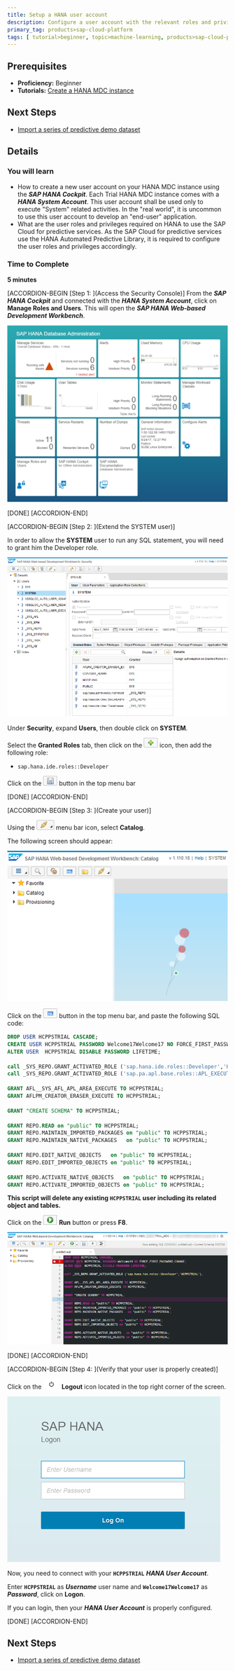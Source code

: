 ```yaml
---
title: Setup a HANA user account
description: Configure a user account with the relevant roles and privileges to use the SAP Cloud for predictive services
primary_tag: products>sap-cloud-platform
tags: [ tutorial>beginner, topic>machine-learning, products>sap-cloud-platform-predictive-service, products>sap-hana, products>sap-cloud-platform ]
---
```


## Prerequisites
  - **Proficiency:** Beginner
  - **Tutorials:** [Create a HANA MDC instance](http://www.sap.com/developer/tutorials/hcpps-hana-create-mdc-instance.html)

## Next Steps
  - [Import a series of predictive demo dataset](http://www.sap.com/developer/tutorials/hcpps-hana-dataset-import.html)

## Details
### You will learn
  - How to create a new user account on your HANA MDC instance using the ***SAP HANA Cockpit***. Each Trial HANA MDC instance comes with a ***HANA System Account***. This user account shall be used only to execute "System" related activities.
  In the "real world", it is uncommon to use this user account to develop an "end-user" application.
  - What are the user roles and privileges required on HANA to use the SAP Cloud for predictive services. As the SAP Cloud for predictive services use the HANA Automated Predictive Library, it is required to configure the user roles and privileges accordingly.

### Time to Complete
  **5 minutes**

[ACCORDION-BEGIN [Step 1: ](Access the Security Console)]
From the ***SAP HANA Cockpit*** and connected with the ***HANA System Account***, click on **Manage Roles and Users**. This will open the ***SAP HANA Web-based Development Workbench***.

![SAP HANA Cockpit](01.png)

[DONE]
[ACCORDION-END]

[ACCORDION-BEGIN [Step 2: ](Extend the SYSTEM user)]

In order to allow the **SYSTEM** user to run any SQL statement, you will need to grant him the Developer role.

![SAP HANA Web-based Development Workbench](02.png)

Under **Security**, expand **Users**, then double click on **SYSTEM**.

Select the **Granted Roles** tab, then click on the ![plus](0-plus.png) icon, then add the following role:

  - `sap.hana.ide.roles::Developer`

Click on the ![save](0-save.png) button in the top menu bar

[DONE]
[ACCORDION-END]

[ACCORDION-BEGIN [Step 3: ](Create your user)]

Using the ![navigation](0-navigation.png) menu bar icon, select **Catalog**.

The following screen should appear:

![SAP HANA Web-based Development Workbench](03.png)

Click on the ![SQL Console](0-opensqlconsole.png) button in the top menu bar, and paste the following SQL code:

```sql
DROP USER HCPPSTRIAL CASCADE;
CREATE USER HCPPSTRIAL PASSWORD Welcome17Welcome17 NO FORCE_FIRST_PASSWORD_CHANGE;
ALTER USER  HCPPSTRIAL DISABLE PASSWORD LIFETIME;

call _SYS_REPO.GRANT_ACTIVATED_ROLE ('sap.hana.ide.roles::Developer','HCPPSTRIAL');
call _SYS_REPO.GRANT_ACTIVATED_ROLE ('sap.pa.apl.base.roles::APL_EXECUTE','HCPPSTRIAL');

GRANT AFL__SYS_AFL_APL_AREA_EXECUTE TO HCPPSTRIAL;
GRANT AFLPM_CREATOR_ERASER_EXECUTE TO HCPPSTRIAL;

GRANT "CREATE SCHEMA" TO HCPPSTRIAL;

GRANT REPO.READ on "public" TO HCPPSTRIAL;
GRANT REPO.MAINTAIN_IMPORTED_PACKAGES on "public" TO HCPPSTRIAL;
GRANT REPO.MAINTAIN_NATIVE_PACKAGES   on "public" TO HCPPSTRIAL;

GRANT REPO.EDIT_NATIVE_OBJECTS   on "public" TO HCPPSTRIAL;
GRANT REPO.EDIT_IMPORTED_OBJECTS on "public" TO HCPPSTRIAL;

GRANT REPO.ACTIVATE_NATIVE_OBJECTS   on "public" TO HCPPSTRIAL;
GRANT REPO.ACTIVATE_IMPORTED_OBJECTS on "public" TO HCPPSTRIAL;
```

**This script will delete any existing `HCPPSTRIAL` user including its related object and tables.**

Click on the ![Logout](0-run.png) **Run** button or press **F8**.

![SAP HANA Web-based Development Workbench Login](04.png)

[DONE]
[ACCORDION-END]

[ACCORDION-BEGIN [Step 4: ](Verify that your user is properly created)]

Click on the ![Logout](0-logout.png) **Logout** icon located in the top right corner of the screen.

![SAP HANA Web-based Development Workbench Login](05.png)

Now, you need to connect with your **`HCPPSTRIAL`** ***HANA User Account***.

Enter **`HCPPSTRIAL`** as ***Username*** user name and **`Welcome17Welcome17`** as ***Password***, click on **Logon**.

If you can login, then your ***HANA User Account*** is properly configured.

[DONE]
[ACCORDION-END]

## Next Steps
  - [Import a series of predictive demo dataset](http://www.sap.com/developer/tutorials/hcpps-hana-dataset-import.html)
